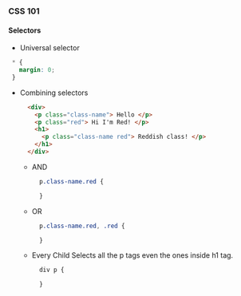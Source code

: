 ### CSS 101

#### Selectors

- Universal selector

```css
 * {
   margin: 0;
 }
```

- Combining selectors

  ```html
    <div>
      <p class="class-name"> Hello </p>
      <p class="red"> Hi I'm Red! </p>
      <h1>
        <p class="class-name red"> Reddish class! </p>
      </h1>
    </div>
  ```

  - AND

    ```css
      p.class-name.red {

      }
    ```

  - OR

    ```css
      p.class-name.red, .red {

      }
    ```

  - Every Child
    Selects all the p tags even the ones inside h1 tag.

    ```css
      div p {

      }
    ```
